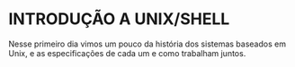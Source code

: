# INTRODUÇÃO A UNIX/SHELL

Nesse primeiro dia vimos um pouco da história dos sistemas baseados em Unix, e as especificações de cada um e como trabalham juntos.
